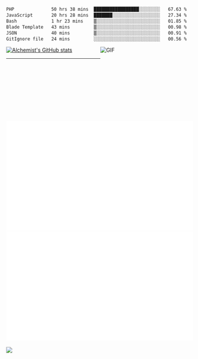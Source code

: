<!--START_SECTION:waka-->

```text
PHP              50 hrs 38 mins  █████████████████░░░░░░░░   67.63 %
JavaScript       20 hrs 28 mins  ███████░░░░░░░░░░░░░░░░░░   27.34 %
Bash             1 hr 23 mins    ▒░░░░░░░░░░░░░░░░░░░░░░░░   01.85 %
Blade Template   43 mins         ▒░░░░░░░░░░░░░░░░░░░░░░░░   00.98 %
JSON             40 mins         ▒░░░░░░░░░░░░░░░░░░░░░░░░   00.91 %
GitIgnore file   24 mins         ░░░░░░░░░░░░░░░░░░░░░░░░░   00.56 %
```

<!--END_SECTION:waka-->

[![Alchemist's GitHub stats](https://github-readme-stats.vercel.app/api?username=DrMaxis&show_icons=true&theme=outrun&count_private=true)](#)
<img align="right" alt="GIF" src="https://user-images.githubusercontent.com/5355808/139111924-210cc6fa-9fb1-4dac-929d-6324a5836a92.gif" width="250" height="200" />
<hr />

![](https://raw.githubusercontent.com/DrMaxis/github-stats-transparent/output/generated/overview.svg)
![](https://raw.githubusercontent.com/DrMaxis/github-stats-transparent/output/generated/languages.svg)

 
<a href="https://count.getloli.com/"><img src="https://count.getloli.com/get/@:maxis-the-alchemist?theme=rule34"></a>
<!-- https://count.getloli.com/get/@alchemist?theme=rule34 -->
<br>
